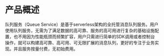 # 产品概述
队列服务（Queue Service）是基于serverless架构的全托管消息队列服务。用户使用队列服务，无需为了满足数据的高可靠、服务的高可用进行复杂的基础设施配置，也不用因为性能瓶颈而频繁扩容，用户只需进行简单的SDK调用或者控制台操作，就可以构建高可靠、高可用、可无限扩展的消息队列，更好的专注于业务实现。并且服务按量付费，无初始费用。
